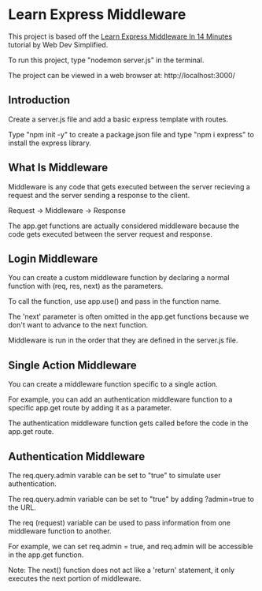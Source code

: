 # Learn Express Middleware

This project is based off the [Learn Express Middleware In 14 Minutes](https://www.youtube.com/watch?v=lY6icfhap2o) tutorial by Web Dev Simplified.

To run this project, type "nodemon server.js" in the terminal.

The project can be viewed in a web browser at: http://localhost:3000/


## Introduction

Create a server.js file and add a basic express template with routes.

Type "npm init -y" to create a package.json file and type "npm i express" to install the express library.


## What Is Middleware

Middleware is any code that gets executed between the server recieving a request and the server sending a response to the client.

Request -> Middleware -> Response

The app.get functions are actually considered middleware because the code gets executed between the server request and response. 


## Login Middleware 

You can create a custom middleware function by declaring a normal function with (req, res, next) as the parameters.

To call the function, use app.use() and pass in the function name.

The 'next' parameter is often omitted in the app.get functions because we don't want to advance to the next function.

Middleware is run in the order that they are defined in the server.js file.


## Single Action Middleware

You can create a middleware function specific to a single action.

For example, you can add an authentication middleware function to a specific app.get route by adding it as a parameter.

The authentication middleware function gets called before the code in the app.get route.


## Authentication Middleware

The req.query.admin varable can be set to "true" to simulate user authentication.

The req.query.admin variable can be set to "true" by adding ?admin=true to the URL.

The req (request) variable can be used to pass information from one middleware function to another.

For example, we can set req.admin = true, and req.admin will be accessible in the app.get function. 

Note: The next() function does not act like a 'return' statement, it only executes the next portion of middleware.


